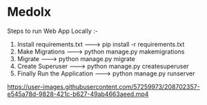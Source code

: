 # Medolx

Steps to run Web App Locally :- 

1) Install requirements.txt --->   pip install -r requirements.txt
2) Make Migrations ---> python manage.py makemigrations
3) Migrate ---> python manage.py migrate
4) Create Superuser ---> python manage.py createsuperuser
4) Finally Run the Application ---> python manage.py runserver




https://user-images.githubusercontent.com/57259973/208702357-e545a78d-9828-421c-b627-49ab4663aeed.mp4

